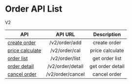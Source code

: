 
# Order API List

   V2

| API                                   |         API URL       |    Description          |
| --------------------------------------|:---------------------:|:-------------:|
| [create order](./order/V2/add_order_v2.md)     |  /v2/order/add   |  create order        |
| [price calculate](./order/V2/cal_v2.md)           |  /v2/order/cal   |  price calculate    |
| [order list](./order/V2/order_list_v2.md)    |  /v2/order/list  |  get order list    |
| [order detail](./order/V2/order_detail_v2.md)  |  /v2/order/detail|  get order detail    |
| [cancel order](./order/V2/order_cancel_v2.md)  |  /v2/order/cancel|  cancel order        |
